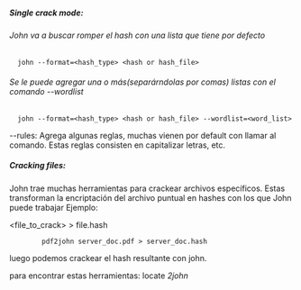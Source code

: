 
##### Single crack mode:
###### John va a buscar romper el hash con una lista que tiene por defecto
      john --format=<hash_type> <hash or hash_file>

###### Se le puede agregar una o más(separárndolas por comas) listas con el comando --wordlist
      john --format=<hash_type> <hash or hash_file> --wordlist=<word_list>

--rules:
Agrega algunas reglas, muchas vienen por default con llamar al comando. Estas reglas consisten en capitalizar letras, etc.

##### Cracking files:
John trae muchas herramientas para crackear archivos específicos. Estas transforman la encriptación del archivo puntual en hashes con los que John puede trabajar
Ejemplo:

 <tool> <file_to_crack> > file.hash

 
            pdf2john server_doc.pdf > server_doc.hash

luego podemos crackear el hash resultante con john.


para encontrar estas herramientas: locate 
            *2john*
